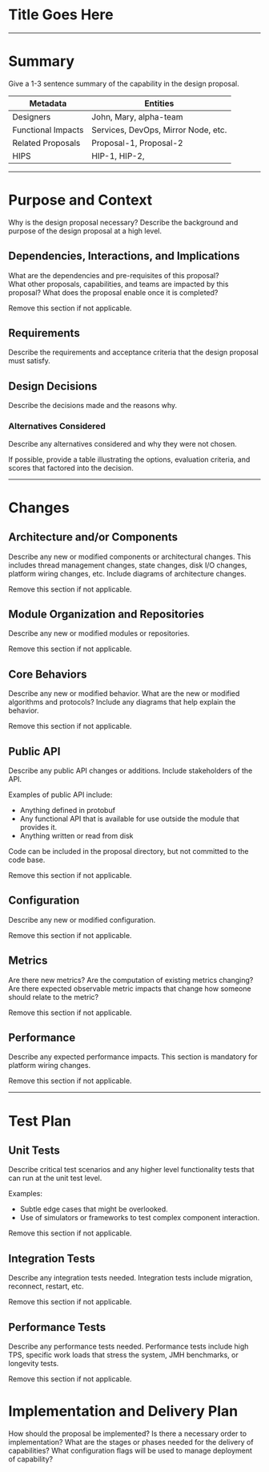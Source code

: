 Title Goes Here
===============

---

# Summary

Give a 1-3 sentence summary of the capability in the design proposal.

| Metadata           | Entities                            | 
|--------------------|-------------------------------------|
| Designers          | John, Mary, alpha-team              |
| Functional Impacts | Services, DevOps, Mirror Node, etc. |
| Related Proposals  | Proposal-1, Proposal-2              |
| HIPS               | HIP-1, HIP-2,                       |

---

# Purpose and Context

Why is the design proposal necessary? Describe the background and purpose of the design proposal at a high level.

## Dependencies, Interactions, and Implications

What are the dependencies and pre-requisites of this proposal?  
What other proposals, capabilities, and teams are impacted by this proposal?
What does the proposal enable once it is completed?

Remove this section if not applicable.

## Requirements

Describe the requirements and acceptance criteria that the design proposal must satisfy.

## Design Decisions

Describe the decisions made and the reasons why.

### Alternatives Considered

Describe any alternatives considered and why they were not chosen.

If possible, provide a table illustrating the options, evaluation criteria, and scores that factored into the decision.


---

# Changes

## Architecture and/or Components

Describe any new or modified components or architectural changes. This includes thread management changes, state
changes, disk I/O changes, platform wiring changes, etc. Include diagrams of architecture changes.

Remove this section if not applicable.

## Module Organization and Repositories

Describe any new or modified modules or repositories.

Remove this section if not applicable.

## Core Behaviors

Describe any new or modified behavior. What are the new or modified algorithms and protocols? Include any diagrams that
help explain the behavior.

Remove this section if not applicable.

## Public API

Describe any public API changes or additions. Include stakeholders of the API.

Examples of public API include:

* Anything defined in protobuf
* Any functional API that is available for use outside the module that provides it.
* Anything written or read from disk

Code can be included in the proposal directory, but not committed to the code base.

Remove this section if not applicable.

## Configuration

Describe any new or modified configuration.

Remove this section if not applicable.

## Metrics

Are there new metrics? Are the computation of existing metrics changing? Are there expected observable metric impacts
that change how someone should relate to the metric?

Remove this section if not applicable.

## Performance

Describe any expected performance impacts. This section is mandatory for platform wiring changes.

Remove this section if not applicable.

---

# Test Plan

## Unit Tests

Describe critical test scenarios and any higher level functionality tests that can run at the unit test level.

Examples:

* Subtle edge cases that might be overlooked.
* Use of simulators or frameworks to test complex component interaction.

Remove this section if not applicable.

## Integration Tests

Describe any integration tests needed. Integration tests include migration, reconnect, restart, etc.

Remove this section if not applicable.

## Performance Tests

Describe any performance tests needed. Performance tests include high TPS, specific work loads that stress the system,
JMH benchmarks, or longevity tests.

Remove this section if not applicable.

# Implementation and Delivery Plan

How should the proposal be implemented? Is there a necessary order to implementation? What are the stages or phases
needed for the delivery of capabilities? What configuration flags will be used to manage deployment of capability? 
